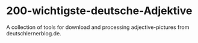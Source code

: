 # 200-wichtigste-deutsche-Adjektive
A collection of tools for download and processing adjective-pictures from deutschlernerblog.de.
